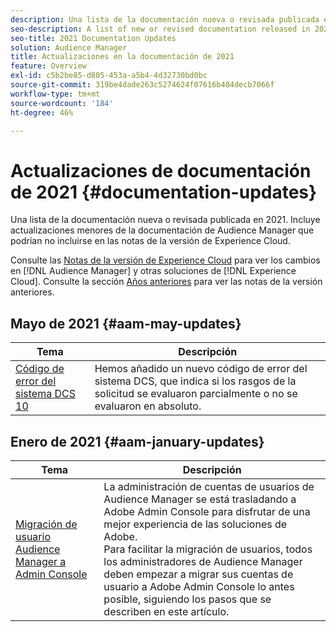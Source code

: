 ```yaml
---
description: Una lista de la documentación nueva o revisada publicada en 2021. Incluye actualizaciones menores de la documentación de Audience Manager que podrían no incluirse en las notas de la versión de Experience Cloud.
seo-description: A list of new or revised documentation released in 2021. Includes minor updates to the Audience Manager documentation that might not be covered in the Experience Cloud release notes.
seo-title: 2021 Documentation Updates
solution: Audience Manager
title: Actualizaciones en la documentación de 2021
feature: Overview
exl-id: c5b2be85-d805-453a-a5b4-4d32730bd0bc
source-git-commit: 319be4dade263c5274624f07616b404decb7066f
workflow-type: tm+mt
source-wordcount: '184'
ht-degree: 46%

---
```


# Actualizaciones de documentación de 2021 {#documentation-updates}

Una lista de la documentación nueva o revisada publicada en 2021. Incluye actualizaciones menores de la documentación de Audience Manager que podrían no incluirse en las notas de la versión de Experience Cloud.

Consulte las [Notas de la versión de Experience Cloud](https://experienceleague.adobe.com/docs/release-notes/experience-cloud/current.html?lang=es) para ver los cambios en [!DNL Audience Manager] y otras soluciones de [!DNL Experience Cloud]. Consulte la sección [Años anteriores](../docs-updates/docs-2020.md) para ver las notas de la versión anteriores.

## Mayo de 2021 {#aam-may-updates}

| Tema | Descripción |
|--- |----|
| [Código de error del sistema DCS 10](../api/dcs-intro/dcs-api-reference/dcs-error-codes.md) | Hemos añadido un nuevo código de error del sistema DCS, que indica si los rasgos de la solicitud se evaluaron parcialmente o no se evaluaron en absoluto. |

## Enero de 2021 {#aam-january-updates}

| Tema | Descripción |
|--- |----|
| [Migración de usuario Audience Manager a Admin Console](/help/using/features/administration/admin-console-migration.md) | La administración de cuentas de usuarios de Audience Manager se está trasladando a Adobe Admin Console para disfrutar de una mejor experiencia de las soluciones de Adobe. <br> Para facilitar la migración de usuarios, todos los administradores de Audience Manager deben empezar a migrar sus cuentas de usuario a Adobe Admin Console lo antes posible, siguiendo los pasos que se describen en este artículo. |
